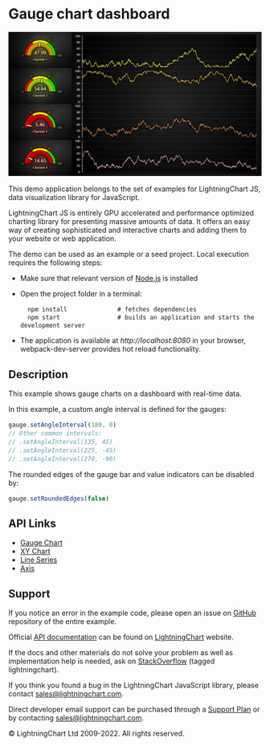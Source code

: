 # Gauge chart dashboard

![Gauge chart dashboard](gaugeDashboard-darkGold.png)

This demo application belongs to the set of examples for LightningChart JS, data visualization library for JavaScript.

LightningChart JS is entirely GPU accelerated and performance optimized charting library for presenting massive amounts of data. It offers an easy way of creating sophisticated and interactive charts and adding them to your website or web application.

The demo can be used as an example or a seed project. Local execution requires the following steps:

-   Make sure that relevant version of [Node.js](https://nodejs.org/en/download/) is installed
-   Open the project folder in a terminal:

          npm install              # fetches dependencies
          npm start                # builds an application and starts the development server

-   The application is available at _http://localhost:8080_ in your browser, webpack-dev-server provides hot reload functionality.


## Description

This example shows gauge charts on a dashboard with real-time data.

In this example, a custom angle interval is defined for the gauges:

```javascript
gauge.setAngleInterval(180, 0)
// Other common intervals:
// .setAngleInterval(135, 45)
// .setAngleInterval(225, -45)
// .setAngleInterval(270, -90)
```

The rounded edges of the gauge bar and value indicators can be disabled by:

```javascript
gauge.setRoundedEdges(false)
```


## API Links

* [Gauge Chart]
* [XY Chart]
* [Line Series]
* [Axis]


## Support

If you notice an error in the example code, please open an issue on [GitHub][0] repository of the entire example.

Official [API documentation][1] can be found on [LightningChart][2] website.

If the docs and other materials do not solve your problem as well as implementation help is needed, ask on [StackOverflow][3] (tagged lightningchart).

If you think you found a bug in the LightningChart JavaScript library, please contact sales@lightningchart.com.

Direct developer email support can be purchased through a [Support Plan][4] or by contacting sales@lightningchart.com.

[0]: https://github.com/Arction/
[1]: https://lightningchart.com/lightningchart-js-api-documentation/
[2]: https://lightningchart.com
[3]: https://stackoverflow.com/questions/tagged/lightningchart
[4]: https://lightningchart.com/support-services/

© LightningChart Ltd 2009-2022. All rights reserved.


[Gauge Chart]: https://lightningchart.com/js-charts/api-documentation/v6.1.0/classes/GaugeChart.html
[XY Chart]: https://lightningchart.com/js-charts/api-documentation/v6.1.0/classes/ChartXY.html
[Line Series]: https://lightningchart.com/js-charts/api-documentation/v6.1.0/classes/LineSeries.html
[Axis]: https://lightningchart.com/js-charts/api-documentation/v6.1.0/classes/Axis.html

